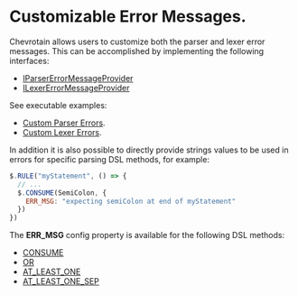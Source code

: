 # Customizable Error Messages.

Chevrotain allows users to customize both the parser and lexer error messages.
This can be accomplished by implementing the following interfaces:

- [IParserErrorMessageProvider](https://sap.github.io/chevrotain/documentation/7_1_1/interfaces/iparsererrormessageprovider.html)
- [ILexerErrorMessageProvider](https://sap.github.io/chevrotain/documentation/7_1_1/interfaces/ilexererrormessageprovider.html)

See executable examples:

- [Custom Parser Errors](https://github.com/SAP/chevrotain/blob/master/examples/parser/custom_errors/custom_errors.js).
- [Custom Lexer Errors](https://github.com/SAP/chevrotain/blob/master/examples/lexer/custom_errors/custom_errors.js).

In addition it is also possible to directly provide strings values to be used in errors
for specific parsing DSL methods, for example:

```javascript
$.RULE("myStatement", () => {
  // ...
  $.CONSUME(SemiColon, {
    ERR_MSG: "expecting semiColon at end of myStatement"
  })
})
```

The **ERR_MSG** config property is available for the following DSL methods:

- [CONSUME](https://sap.github.io/chevrotain/documentation/7_1_1/classes/cstparser.html#consume)
- [OR](https://sap.github.io/chevrotain/documentation/7_1_1/classes/cstparser.html#or)
- [AT_LEAST_ONE](https://sap.github.io/chevrotain/documentation/7_1_1/classes/cstparser.html#at_least_one)
- [AT_LEAST_ONE_SEP](https://sap.github.io/chevrotain/documentation/7_1_1/classes/cstparser.html#at_least_one_sep)
